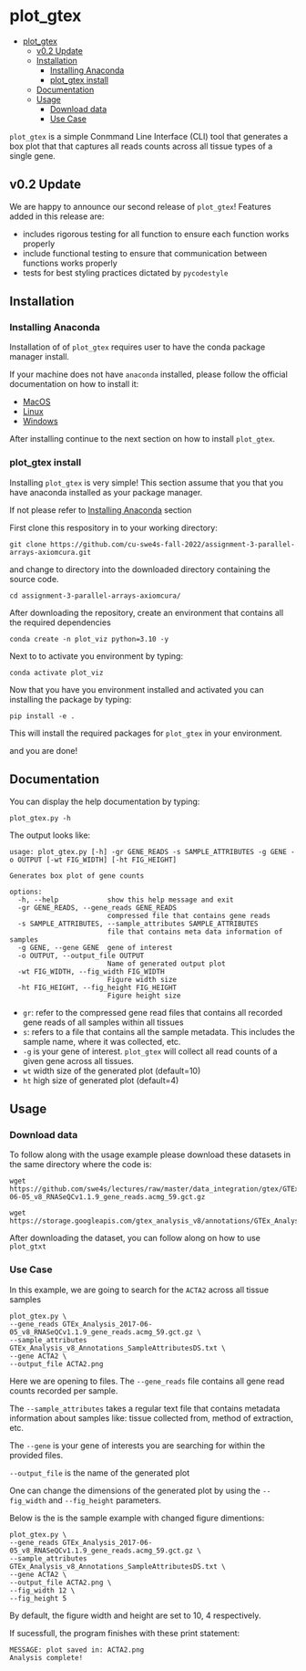 
# plot_gtex

- [plot_gtex](#plot_gtex)
  - [v0.2 Update](#v02-update)
  - [Installation](#installation)
    - [Installing Anaconda](#installing-anaconda)
    - [plot_gtex install](#plot_gtex-install)
  - [Documentation](#documentation)
  - [Usage](#usage)
    - [Download data](#download-data)
    - [Use Case](#use-case)

`plot_gtex` is a simple Conmmand Line Interface (CLI) tool that generates a box plot that that captures all reads counts across all tissue types of a single gene.

## v0.2 Update

We are happy to announce our second release of `plot_gtex`! Features added in this release are:

- includes rigorous testing for all function to ensure each function works properly
- include functional testing to ensure that communication between functions works properly
- tests for best styling practices dictated by `pycodestyle`

## Installation

### Installing Anaconda

Installation of of `plot_gtex` requires user to have the conda package manager install.

If your machine does not have `anaconda` installed, please follow the official documentation on how to install it:

- [MacOS](https://docs.anaconda.com/anaconda/install/mac-os/)
- [Linux](https://docs.anaconda.com/anaconda/install/linux/)
- [Windows](https://docs.anaconda.com/anaconda/install/windows/)

After installing continue to the next section on how to install `plot_gtex`.

### plot_gtex install

Installing  `plot_gtex` is very simple! This section assume that you that you have anaconda installed as your package manager.

If not please refer to [Installing Anaconda](#installing-anaconda) section

First clone this respository in to your working directory:

```text
git clone https://github.com/cu-swe4s-fall-2022/assignment-3-parallel-arrays-axiomcura.git
```

and change to directory into the downloaded directory containing the source code.

```text
cd assignment-3-parallel-arrays-axiomcura/
```

After downloading the repository, create an environment that contains all the required dependencies

```text
conda create -n plot_viz python=3.10 -y
```

Next to to activate you environment by typing:

```text
conda activate plot_viz
```

Now that you have you environment installed and activated you can installing the package by typing:

```text
pip install -e .
```

This will install the required packages for `plot_gtex` in your environment.

and you are done!

## Documentation

You can display the help documentation by typing:

```Text
plot_gtex.py -h
```

The output looks like:

``` Text
usage: plot_gtex.py [-h] -gr GENE_READS -s SAMPLE_ATTRIBUTES -g GENE -o OUTPUT [-wt FIG_WIDTH] [-ht FIG_HEIGHT]

Generates box plot of gene counts

options:
  -h, --help            show this help message and exit
  -gr GENE_READS, --gene_reads GENE_READS
                        compressed file that contains gene reads
  -s SAMPLE_ATTRIBUTES, --sample_attributes SAMPLE_ATTRIBUTES
                        file that contains meta data information of samples
  -g GENE, --gene GENE  gene of interest
  -o OUTPUT, --output_file OUTPUT
                        Name of generated output plot
  -wt FIG_WIDTH, --fig_width FIG_WIDTH
                        Figure width size
  -ht FIG_HEIGHT, --fig_height FIG_HEIGHT
                        Figure height size
```

- `gr`: refer to the compressed gene read files that contains all recorded gene reads of all samples within all tissues
- `s`: refers to a file that contains all the sample metadata. This includes the sample name, where it was collected, etc.
- `-g` is your gene of interest. `plot_gtex` will collect all read counts of a given gene across all tissues.
- `wt` width size of the generated plot (default=10)
- `ht` high size of generated plot (default=4)

## Usage

### Download data

To follow along with the usage example please download these datasets in the same directory where the code is:

```text
wget https://github.com/swe4s/lectures/raw/master/data_integration/gtex/GTEx_Analysis_2017-06-05_v8_RNASeQCv1.1.9_gene_reads.acmg_59.gct.gz
```

```text
wget https://storage.googleapis.com/gtex_analysis_v8/annotations/GTEx_Analysis_v8_Annotations_SampleAttributesDS.txt
```

After downloading the dataset, you can follow along on how to use `plot_gtxt`

### Use Case

In this example, we are going to search for the `ACTA2` across all tissue samples

```text
plot_gtex.py \
--gene_reads GTEx_Analysis_2017-06-05_v8_RNASeQCv1.1.9_gene_reads.acmg_59.gct.gz \
--sample_attributes GTEx_Analysis_v8_Annotations_SampleAttributesDS.txt \
--gene ACTA2 \
--output_file ACTA2.png
```

Here we are opening to files. The `--gene_reads` file contains all gene read counts recorded per sample.

The `--sample_attributes` takes a regular text file that contains metadata information about samples like: tissue collected from, method of extraction, etc.

The `--gene` is your gene of interests you are searching for within the provided files.

`--output_file` is the name of the generated plot

One can change the dimensions of the generated plot by using the `--fig_width` and `--fig_height` parameters.

Below is the is the sample example with changed figure dimentions:

```
plot_gtex.py \
--gene_reads GTEx_Analysis_2017-06-05_v8_RNASeQCv1.1.9_gene_reads.acmg_59.gct.gz \
--sample_attributes GTEx_Analysis_v8_Annotations_SampleAttributesDS.txt \
--gene ACTA2 \
--output_file ACTA2.png \
--fig_width 12 \
--fig_height 5
```

By default, the figure width and height are set to 10, 4 respectively.

If sucessfull, the program finishes with these print statement:

```text
MESSAGE: plot saved in: ACTA2.png
Analysis complete!
```
